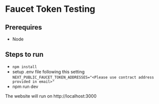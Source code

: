 # Faucet Token Testing

## Prerequires

- Node

## Steps to run

- `npm install`
- setup .env file following this setting
  `NEXT_PUBLIC_FAUCET_TOKEN_ADDRESSES="<Please use contract address provided in email>"`
- npm run dev

The website will run on http://localhost:3000

